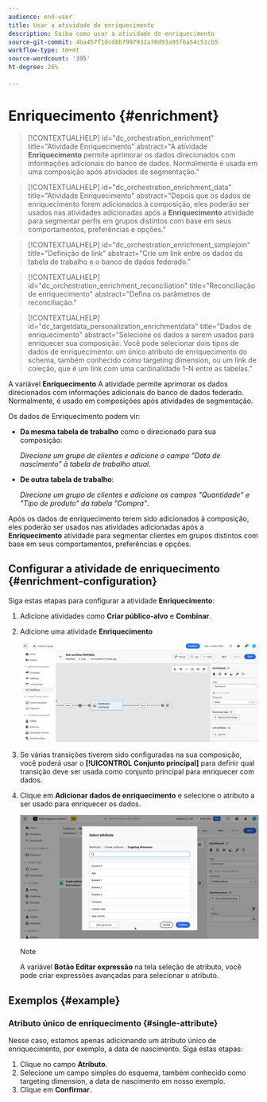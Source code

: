 ```yaml
---
audience: end-user
title: Usar a atividade de enriquecimento
description: Saiba como usar a atividade de enriquecimento
source-git-commit: 4ba457f1dcd8b7997931a70d93a95f6a54c51cb5
workflow-type: tm+mt
source-wordcount: '395'
ht-degree: 26%

---
```



# Enriquecimento {#enrichment}

>[!CONTEXTUALHELP]
>id="dc_orchestration_enrichment"
>title="Atividade Enriquecimento"
>abstract="A atividade **Enriquecimento** permite aprimorar os dados direcionados com informações adicionais do banco de dados. Normalmente é usada em uma composição após atividades de segmentação."

>[!CONTEXTUALHELP]
>id="dc_orchestration_enrichment_data"
>title="Atividade Enriquecimento"
>abstract="Depois que os dados de enriquecimento forem adicionados à composição, eles poderão ser usados nas atividades adicionadas após a **Enriquecimento** atividade para segmentar perfis em grupos distintos com base em seus comportamentos, preferências e opções."

>[!CONTEXTUALHELP]
>id="dc_orchestration_enrichment_simplejoin"
>title="Definição de link"
>abstract="Crie um link entre os dados da tabela de trabalho e o banco de dados federado."

>[!CONTEXTUALHELP]
>id="dc_orchestration_enrichment_reconciliation"
>title="Reconciliação de enriquecimento"
>abstract="Defina os parâmetros de reconciliação."

>[!CONTEXTUALHELP]
>id="dc_targetdata_personalization_enrichmentdata"
>title="Dados de enriquecimento"
>abstract="Selecione os dados a serem usados para enriquecer sua composição. Você pode selecionar dois tipos de dados de enriquecimento: um único atributo de enriquecimento do schema, também conhecido como targeting dimension, ou um link de coleção, que é um link com uma cardinalidade 1-N entre as tabelas."

A variável **Enriquecimento** A atividade permite aprimorar os dados direcionados com informações adicionais do banco de dados federado. Normalmente, é usado em composições após atividades de segmentação.

Os dados de Enriquecimento podem vir:

* **Da mesma tabela de trabalho** como o direcionado para sua composição:

  *Direcione um grupo de clientes e adicione o campo &quot;Data de nascimento&quot; à tabela de trabalho atual*.

* **De outra tabela de trabalho**:

  *Direcione um grupo de clientes e adicione os campos &quot;Quantidade&quot; e &quot;Tipo de produto&quot; da tabela &quot;Compra&quot;*.

Após os dados de enriquecimento terem sido adicionados à composição, eles poderão ser usados nas atividades adicionadas após a **Enriquecimento** atividade para segmentar clientes em grupos distintos com base em seus comportamentos, preferências e opções.

<!--For instance, you can add to the working table information related to customers' purchases and use this data to personalize emails with their latest purchase or the amount spent on these purchases.-->

## Configurar a atividade de enriquecimento {#enrichment-configuration}

Siga estas etapas para configurar a atividade **Enriquecimento**:

1. Adicione atividades como **Criar público-alvo** e **Combinar**.
1. Adicione uma atividade **Enriquecimento**

   ![](../assets/enrichment.png)

1. Se várias transições tiverem sido configuradas na sua composição, você poderá usar o **[!UICONTROL Conjunto principal]** para definir qual transição deve ser usada como conjunto principal para enriquecer com dados.

1. Clique em **Adicionar dados de enriquecimento** e selecione o atributo a ser usado para enriquecer os dados.

   ![](../assets/enrichment-add.png)

   >[!NOTE]
   >
   >A variável **Botão Editar expressão** na tela seleção de atributo, você pode criar expressões avançadas para selecionar o atributo.

<!--PAS VU SUR INSTANCE: You can select two types of enrichment data: a single enrichment attribute from the target dimension, or a collection link. Each of these types is detailed in the examples below:

    * [Single enrichment attribute](#single-attribute)
    * [Collection lnk](#collection-link)-->

## Exemplos {#example}

### Atributo único de enriquecimento {#single-attribute}

Nesse caso, estamos apenas adicionando um atributo único de enriquecimento, por exemplo, a data de nascimento. Siga estas etapas:

1. Clique no campo **Atributo**.
1. Selecione um campo simples do esquema, também conhecido como targeting dimension, a data de nascimento em nosso exemplo.
1. Clique em **Confirmar**.

<!--### Collection link {#collection-link}

In this more complex use case, we will select a collection link which is a link with a 1-N cardinality between tables. Let's retrieve the three latest purchases that are less than 100$. For this you need to define:

* an enrichment attribute: the **Total amount** field
* the number of lines to retrieve: 3
* a filter: filter out items that are greater than 100$
* a sorting: descendant sorting on the **Order date** field. 

#### Add the attribute {#add-attribute}

This is where you select the collection link to use as enrichment data.

1. Click inside the **Attribute** field.
1. Click **Display advanced attributes**.
1. Select the **Total amount** field from the **Purchases** table. 

#### Define the collection settings{#collection-settings}

Then, define how the data is collected and the number of records to retrieve.

1. Select **Collect data** in the **Select how the data is collected** drop-down.
1. Type "3" in the **Lines to retrieve (Columns to create)** field. 

If you want, for example, to get the average amount of purchases for a customer, select **Aggregated data** instead, and select **Average** in the **Aggregate function** drop-down.

#### Define the filters{#collection-filters}

Here, we define the maximum value for the enrichment attribute. We filter out items that are greater than 100$. [Learn how to work with the query modeler](../../query/query-modeler-overview.md)

1. Click **Edit filters**.
1. Add the two following filters: **Total amount** exists AND **Total amount** is less than 100. The first one filters NULL values as they would appear as the greatest value.
1. Click **Confirm**.

#### Define the sorting{#collection-sorting}

We now need to apply sorting in order to retrieve the three **latest** purchases.

1. Activate the **Enable sorting** option.
1. Click inside the **Attribute** field.
1. Select the **Order date** field.
1. Click **Confirm**. 
1. Select **Descending** from the **Sort** drop-down.-->
